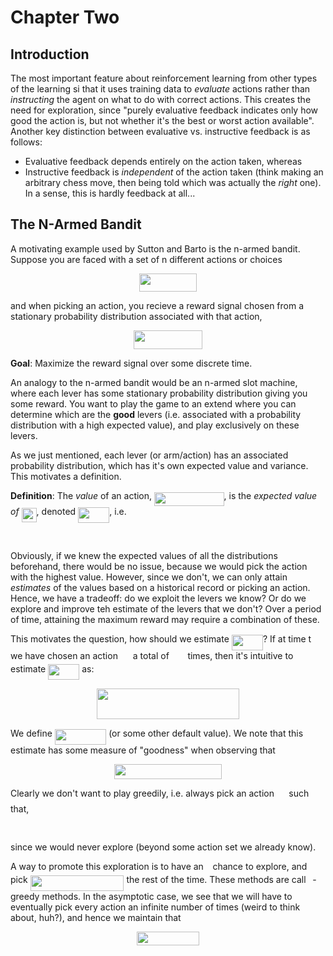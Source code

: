 # Chapter Two

## Introduction

The most important feature about reinforcement learning from other types of the learning si that it uses training data to *evaluate* actions rather than
*instructing* the agent on what to do with correct actions.
This creates the need for exploration, since "purely evaluative feedback indicates only how good the action is, but not whether it's the best or worst action
available".  Another key distinction between evaluative vs. instructive feedback is as follows:
  * Evaluative feedback depends entirely on the action taken, whereas
  * Instructive feedback is *independent* of the action taken (think making an arbitrary chess move, then being told which was actually the *right* one).  In a
  sense, this is hardly feedback at all...
 
## The N-Armed Bandit

A motivating example used by Sutton and Barto is the n-armed bandit.  Suppose you are faced with a set of n different actions or choices
<p align="center"><img src="https://github.com/LilCPuppy/ReinforcementLearning/blob/main/sutton_and_barto/chapter_two/svgs/c1143b0f8370f09ab2aa5f2eedc889be.svg?invert_in_darkmode" align=middle width=92.1479988pt height=29.58934275pt/></p>
and when picking an action, you recieve a reward signal chosen from a stationary probability distribution associated with that action,
<p align="center"><img src="https://github.com/LilCPuppy/ReinforcementLearning/blob/main/sutton_and_barto/chapter_two/svgs/e0d7c3decbc0846360538ecad8822751.svg?invert_in_darkmode" align=middle width=109.9361505pt height=29.58934275pt/></p>

**Goal**: Maximize the reward signal over some discrete time.

An analogy to the n-armed bandit would be an n-armed slot machine, where each lever has some stationary probability distribution giving you some reward.  You want
to play the game to an extend where you can determine which are the **good** levers (i.e. associated with a probability distribution with a high expected value),
and play exclusively on these levers.

As we just mentioned, each lever (or arm/action) has an associated probability distribution, which has it's own expected value and variance.  This motivates a
definition.

**Definition**: The *value* of an action, <img src="https://github.com/LilCPuppy/ReinforcementLearning/blob/main/sutton_and_barto/chapter_two/svgs/74aca3669751ef853fc79fc195d7f108.svg?invert_in_darkmode" align=middle width=111.51778934999997pt height=22.831056599999986pt/>, is the *expected value of <img src="https://github.com/LilCPuppy/ReinforcementLearning/blob/main/sutton_and_barto/chapter_two/svgs/3d02cfa2ebf67fc3d749503f621bd042.svg?invert_in_darkmode" align=middle width=24.048253349999992pt height=22.465723500000017pt/>*, denoted
<img src="https://github.com/LilCPuppy/ReinforcementLearning/blob/main/sutton_and_barto/chapter_two/svgs/5e33cd267d54d410646631613bdeca0b.svg?invert_in_darkmode" align=middle width=50.11504574999999pt height=24.65753399999998pt/>, i.e.
<p align="center"><img src="https://github.com/LilCPuppy/ReinforcementLearning/blob/main/sutton_and_barto/chapter_two/svgs/7fadd6b229faf3d9ae19d63452350edd.svg?invert_in_darkmode" align=middle width=132.72481365pt height=16.5387882pt/></p>

Obviously, if we knew the expected values of all the distributions beforehand, there would be no issue, because we would pick the action with the highest value.
However, since we don't, we can only attain *estimates* of the values based on a historical record or picking an action.  Hence, we have a tradeoff: do we exploit
the levers we know?  Or do we explore and improve teh estimate of the levers that we don't?  Over a period of time, attaining the maximum reward may require a
combination of these.

This motivates the question, how should we estimate <img src="https://github.com/LilCPuppy/ReinforcementLearning/blob/main/sutton_and_barto/chapter_two/svgs/5e33cd267d54d410646631613bdeca0b.svg?invert_in_darkmode" align=middle width=50.11504574999999pt height=24.65753399999998pt/>?  If at time t we have chosen an action <img src="https://github.com/LilCPuppy/ReinforcementLearning/blob/main/sutton_and_barto/chapter_two/svgs/888b6c2a06fc366952ac84a80c43f5f7.svg?invert_in_darkmode" align=middle width=15.95518319999999pt height=14.15524440000002pt/> a total of <img src="https://github.com/LilCPuppy/ReinforcementLearning/blob/main/sutton_and_barto/chapter_two/svgs/8249cb78ba370605835603be00f4a356.svg?invert_in_darkmode" align=middle width=21.69913019999999pt height=14.15524440000002pt/> times,
then it's intuitive to estimate <img src="https://github.com/LilCPuppy/ReinforcementLearning/blob/main/sutton_and_barto/chapter_two/svgs/5e33cd267d54d410646631613bdeca0b.svg?invert_in_darkmode" align=middle width=50.11504574999999pt height=24.65753399999998pt/> as:
<p align="center"><img src="https://github.com/LilCPuppy/ReinforcementLearning/blob/main/sutton_and_barto/chapter_two/svgs/0e4cbc6dbbde624ac44da7fb05a204ce.svg?invert_in_darkmode" align=middle width=228.56347139999997pt height=49.315569599999996pt/></p>

We define <img src="https://github.com/LilCPuppy/ReinforcementLearning/blob/main/sutton_and_barto/chapter_two/svgs/7a17495e38fc50657d106e6a214cbb56.svg?invert_in_darkmode" align=middle width=82.33522439999999pt height=24.65753399999998pt/> (or some other default value).  We note that this estimate has some measure of "goodness" when observing that
<p align="center"><img src="https://github.com/LilCPuppy/ReinforcementLearning/blob/main/sutton_and_barto/chapter_two/svgs/d8ef0b340ffcf48ce9a6c967ac635d93.svg?invert_in_darkmode" align=middle width=172.7453046pt height=23.93607315pt/></p>

Clearly we don't want to play greedily, i.e. always pick an action <img src="https://github.com/LilCPuppy/ReinforcementLearning/blob/main/sutton_and_barto/chapter_two/svgs/ea2934ecd8e8b0b206942ed2ba41c097.svg?invert_in_darkmode" align=middle width=15.424348499999988pt height=22.63846199999998pt/> such that,
<p align="center"><img src="https://github.com/LilCPuppy/ReinforcementLearning/blob/main/sutton_and_barto/chapter_two/svgs/85a1c0115cda1449036ffd1fb4fe5a82.svg?invert_in_darkmode" align=middle width=149.88989565pt height=16.438356pt/></p>
since we would never explore (beyond some action set we already know).

A way to promote this exploration is to have an <img src="https://github.com/LilCPuppy/ReinforcementLearning/blob/main/sutton_and_barto/chapter_two/svgs/7ccca27b5ccc533a2dd72dc6fa28ed84.svg?invert_in_darkmode" align=middle width=6.672392099999992pt height=14.15524440000002pt/> chance to explore, and pick <img src="https://github.com/LilCPuppy/ReinforcementLearning/blob/main/sutton_and_barto/chapter_two/svgs/307382c45247c31fca5424cd58742439.svg?invert_in_darkmode" align=middle width=149.88989565pt height=24.65753399999998pt/> the rest of the time.  These methods are call <img src="https://github.com/LilCPuppy/ReinforcementLearning/blob/main/sutton_and_barto/chapter_two/svgs/7ccca27b5ccc533a2dd72dc6fa28ed84.svg?invert_in_darkmode" align=middle width=6.672392099999992pt height=14.15524440000002pt/>-greedy methods.  In the asymptotic case, we see that we will have to eventually pick every action an infinite number of times (weird to think about, huh?), and hence we maintain that
<p align="center"><img src="https://github.com/LilCPuppy/ReinforcementLearning/blob/main/sutton_and_barto/chapter_two/svgs/09e5a77d5ac6f19c1d2d0f03e119da5f.svg?invert_in_darkmode" align=middle width=99.7350288pt height=22.0041624pt/></p>

